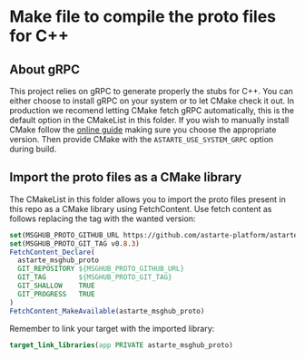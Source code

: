 <!--
Copyright 2025 SECO Mind Srl

SPDX-License-Identifier: Apache-2.0
-->

# Make file to compile the proto files for C++

## About gRPC

This project relies on gRPC to generate properly the stubs for C++.
You can either choose to install gRPC on your system or to let CMake check it out.
In production we recomend letting CMake fetch gRPC automatically, this is the default option in
the CMakeList in this folder.
If you wish to manually install CMake follow the
[online guide](https://grpc.io/docs/languages/cpp/quickstart/#install-grpc) making sure you choose
the appropriate version. Then provide CMake with the `ASTARTE_USE_SYSTEM_GRPC` option during build.

## Import the proto files as a CMake library

The CMakeList in this folder allows you to import the proto files present in this repo as a
CMake library using FetchContent.
Use fetch content as follows replacing the tag with the wanted version:
```CMake
set(MSGHUB_PROTO_GITHUB_URL https://github.com/astarte-platform/astarte-message-hub-proto.git)
set(MSGHUB_PROTO_GIT_TAG v0.8.3)
FetchContent_Declare(
  astarte_msghub_proto
  GIT_REPOSITORY ${MSGHUB_PROTO_GITHUB_URL}
  GIT_TAG        ${MSGHUB_PROTO_GIT_TAG}
  GIT_SHALLOW    TRUE
  GIT_PROGRESS   TRUE
)
FetchContent_MakeAvailable(astarte_msghub_proto)
```
Remember to link your target with the imported library:
```CMake
target_link_libraries(app PRIVATE astarte_msghub_proto)
```
